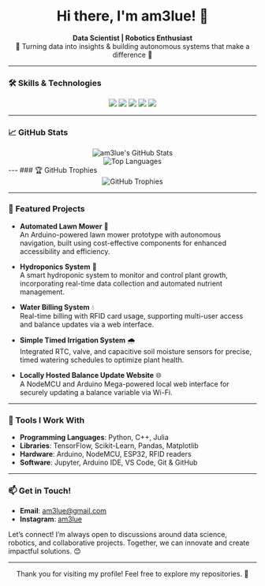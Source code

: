<h1 align="center">Hi there, I'm am3lue! 👋</h1>
<p align="center">
  <b>Data Scientist | Robotics Enthusiast</b><br>
  🚀 Turning data into insights & building autonomous systems that make a difference 🚀
</p>

---

### 🛠️ Skills & Technologies
<div align="center">
  <img src="https://img.shields.io/badge/-Data%20Science-blue?style=for-the-badge" />
  <img src="https://img.shields.io/badge/-Robotics-orange?style=for-the-badge" />
  <img src="https://img.shields.io/badge/-Julia-blue?style=for-the-badge" />
  <img src="https://img.shields.io/badge/-Arduino-red?style=for-the-badge" />
  <img src="https://img.shields.io/badge/-ESP32-0A0?style=for-the-badge" />
</div>

---

### 📈 GitHub Stats
<div align="center">
  <img src="https://github-readme-stats.vercel.app/api?username=am3lue&show_icons=true&theme=algolia&locale=en" alt="am3lue's GitHub Stats" />
  <br>
  <img src="https://github-readme-stats.vercel.app/api/top-langs/?username=am3lue&layout=compact&theme=algolia" alt="Top Languages" />
</div>
---
### 🏆 GitHub Trophies
<div align="center">
  <img src="https://github-profile-trophy.vercel.app/?username=am3lue&theme=radical&no-frame=true&column=4" alt="GitHub Trophies" />
</div>

---

### 🚀 Featured Projects

- **Automated Lawn Mower** 🌱  
   An Arduino-powered lawn mower prototype with autonomous navigation, built using cost-effective components for enhanced accessibility and efficiency.

- **Hydroponics System** 🌿  
   A smart hydroponic system to monitor and control plant growth, incorporating real-time data collection and automated nutrient management.

- **Water Billing System** 💧  
   Real-time billing with RFID card usage, supporting multi-user access and balance updates via a web interface.

- **Simple Timed Irrigation System** 🌧️  
   Integrated RTC, valve, and capacitive soil moisture sensors for precise, timed watering schedules to optimize plant health.

- **Locally Hosted Balance Update Website** 🌐  
   A NodeMCU and Arduino Mega-powered local web interface for securely updating a balance variable via Wi-Fi.

---

### 🔧 Tools I Work With
- **Programming Languages**: Python, C++, Julia
- **Libraries**: TensorFlow, Scikit-Learn, Pandas, Matplotlib
- **Hardware**: Arduino, NodeMCU, ESP32, RFID readers
- **Software**: Jupyter, Arduino IDE, VS Code, Git & GitHub

---

### 📫 Get in Touch!
- **Email**: [am3lue@gmail.com](mailto:am3lue@gmail.com)
- **Instagram**: [am3lue](#)

Let’s connect! I’m always open to discussions around data science, robotics, and collaborative projects. Together, we can innovate and create impactful solutions. 😊

---

<p align="center">Thank you for visiting my profile! Feel free to explore my repositories. 👀</p>
